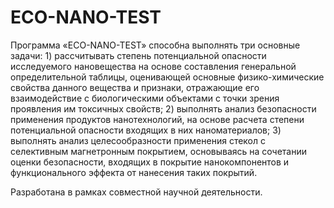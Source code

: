 # ECO-NANO-TEST

Программа «ECO-NANO-TEST» способна выполнять три основные задачи:
	1) рассчитывать степень потенциальной опасности исследуемого нановещества на основе составления генеральной определительной таблицы, оценивающей основные физико-химические свойства данного вещества и признаки, отражающие его взаимодействие с биологическими объектами с точки зрения проявления им токсичных свойств;
	2) выполнять анализ безопасности применения продуктов нанотехнологий, на основе расчета степени потенциальной опасности входящих в них наноматериалов;
	3) выполнять анализ целесообразности применения стекол с селективным магнетронным покрытием, основываясь на сочетании оценки безопасности, входящих в покрытие нанокомпонентов и функционального эффекта от нанесения таких покрытий.

Разработана в рамках совместной научной деятельности. 
